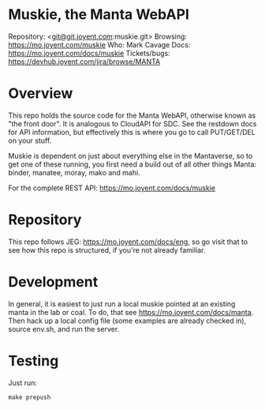 <!--
    This Source Code Form is subject to the terms of the Mozilla Public
    License, v. 2.0. If a copy of the MPL was not distributed with this
    file, You can obtain one at http://mozilla.org/MPL/2.0/.
-->

<!--
    Copyright (c) 2014, Joyent, Inc.
-->

# Muskie, the Manta WebAPI

Repository: <git@git.joyent.com:muskie.git>
Browsing: <https://mo.joyent.com/muskie>
Who: Mark Cavage
Docs: <https://mo.joyent.com/docs/muskie>
Tickets/bugs: <https://devhub.joyent.com/jira/browse/MANTA>

# Overview

This repo holds the source code for the Manta WebAPI, otherwise known as
"the front door".  It is analogous to CloudAPI for SDC.  See the restdown
docs for API information, but effectively this is where you go to call
PUT/GET/DEL on your stuff.

Muskie is dependent on just about everything else in the Mantaverse, so
to get one of these running, you first need a build out of all other things
Manta: binder, manatee, moray, mako and mahi.

For the complete REST API:  <https://mo.joyent.com/docs/muskie>

# Repository

This repo follows JEG: <https://mo.joyent.com/docs/eng>, so go visit that
to see how this repo is structured, if you're not already familiar.

# Development

In general, it is easiest to just run a local muskie pointed at an existing
manta in the lab or coal.  To do, that see <https://mo.joyent.com/docs/manta>.
Then hack up a local config file (some examples are already checked in), source
env.sh, and run the server.

# Testing

Just run:

    make prepush
